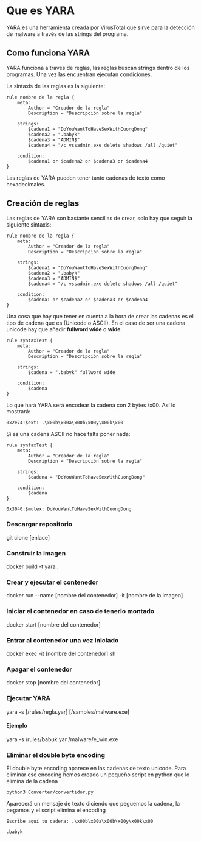# Que es YARA

YARA es una herramienta creada por VirusTotal que sirve para la detección de malware a través de las strings del programa.

## Como funciona YARA

YARA funciona a través de reglas, las reglas buscan strings dentro de los programas. Una vez las encuentran ejecutan condiciones.

La sintaxis de las reglas es la siguiente:

```
rule nombre de la regla {
    meta:
        Author = "Creador de la regla"
        Description = "Descripción sobre la regla" 

    strings:
        $cadena1 = "DoYouWantToHaveSexWithCuongDong" 
        $cadena2 = ".babyk" 
        $cadena3 = "ADMIN$" 
        $cadena4 = "/c vssadmin.exe delete shadows /all /quiet"

    condition:
        $cadena1 or $cadena2 or $cadena3 or $cadena4
}
```

Las reglas de YARA pueden tener tanto cadenas de texto como hexadecimales.

## Creación de reglas

Las reglas de YARA son bastante sencillas de crear, solo hay que seguir la siguiente sintaxis:

```
rule nombre de la regla {
    meta:
        Author = "Creador de la regla"
        Description = "Descripción sobre la regla" 

    strings:
        $cadena1 = "DoYouWantToHaveSexWithCuongDong" 
        $cadena2 = ".babyk" 
        $cadena3 = "ADMIN$" 
        $cadena4 = "/c vssadmin.exe delete shadows /all /quiet" 

    condition:
        $cadena1 or $cadena2 or $cadena3 or $cadena4
}
```

Una cosa que hay que tener en cuenta a la hora de crear las cadenas es el tipo de cadena que es (Unicode o ASCII). En el caso de ser una cadena unicode hay que añadir **fullword wide** o **wide**.

```
rule syntaxTest {
    meta:
        Author = "Creador de la regla"
        Description = "Descripción sobre la regla" 

    strings: 
        $cadena = ".babyk" fullword wide

    condition:
        $cadena
}
```

Lo que hará YARA será encodear la cadena con 2 bytes \x00. Así lo mostrará:

`0x2e74:$ext: .\x00b\x00a\x00b\x00y\x00k\x00`

Si es una cadena ASCII no hace falta poner nada:

```
rule syntaxTest {
    meta:
        Author = "Creador de la regla"
        Description = "Descripción sobre la regla" 

    strings: 
        $cadena = "DoYouWantToHaveSexWithCuongDong"

    condition:
        $cadena
}
```

`0x3040:$mutex: DoYouWantToHaveSexWithCuongDong`

### Descargar repositorio

git clone [enlace]

### Construir la imagen

docker build -t yara .

### Crear y ejecutar el contenedor

docker run --name [nombre del contenedor] -it [nombre de la imagen]

### Iniciar el contenedor en caso de tenerlo montado

docker start [nombre del contenedor]

### Entrar al contenedor una vez iniciado

docker exec -it [nombre del contenedor] sh

### Apagar el contenedor

docker stop [nombre del contenedor]

### Ejecutar YARA

yara -s [/rules/regla.yar] [/samples/malware.exe]

#### Ejemplo

yara -s /rules/babuk.yar /malware/e_win.exe

### Eliminar el double byte encoding

El double byte encoding aparece en las cadenas de texto unicode. Para eliminar ese encoding hemos creado un pequeño script en python que lo elimina de la cadena

`python3 Converter/convertidor.py`

Aparecerá un mensaje de texto diciendo que peguemos la cadena, la pegamos y el script elimina el encoding

`Escribe aquí tu cadena: .\x00b\x00a\x00b\x00y\x00k\x00`

`.babyk`
